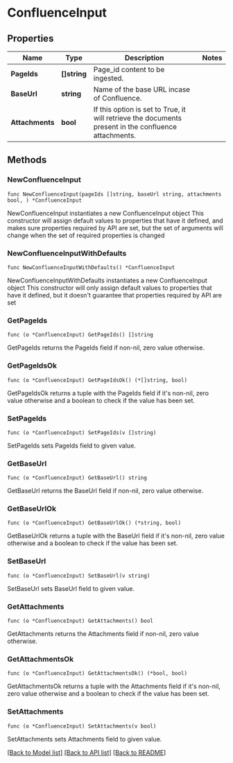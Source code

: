 # ConfluenceInput

## Properties

Name | Type | Description | Notes
------------ | ------------- | ------------- | -------------
**PageIds** | **[]string** | Page_id content to be ingested. | 
**BaseUrl** | **string** | Name of the base URL incase of Confluence. | 
**Attachments** | **bool** | If this option is set to True, it will retrieve the documents present in the confluence attachments. | 

## Methods

### NewConfluenceInput

`func NewConfluenceInput(pageIds []string, baseUrl string, attachments bool, ) *ConfluenceInput`

NewConfluenceInput instantiates a new ConfluenceInput object
This constructor will assign default values to properties that have it defined,
and makes sure properties required by API are set, but the set of arguments
will change when the set of required properties is changed

### NewConfluenceInputWithDefaults

`func NewConfluenceInputWithDefaults() *ConfluenceInput`

NewConfluenceInputWithDefaults instantiates a new ConfluenceInput object
This constructor will only assign default values to properties that have it defined,
but it doesn't guarantee that properties required by API are set

### GetPageIds

`func (o *ConfluenceInput) GetPageIds() []string`

GetPageIds returns the PageIds field if non-nil, zero value otherwise.

### GetPageIdsOk

`func (o *ConfluenceInput) GetPageIdsOk() (*[]string, bool)`

GetPageIdsOk returns a tuple with the PageIds field if it's non-nil, zero value otherwise
and a boolean to check if the value has been set.

### SetPageIds

`func (o *ConfluenceInput) SetPageIds(v []string)`

SetPageIds sets PageIds field to given value.


### GetBaseUrl

`func (o *ConfluenceInput) GetBaseUrl() string`

GetBaseUrl returns the BaseUrl field if non-nil, zero value otherwise.

### GetBaseUrlOk

`func (o *ConfluenceInput) GetBaseUrlOk() (*string, bool)`

GetBaseUrlOk returns a tuple with the BaseUrl field if it's non-nil, zero value otherwise
and a boolean to check if the value has been set.

### SetBaseUrl

`func (o *ConfluenceInput) SetBaseUrl(v string)`

SetBaseUrl sets BaseUrl field to given value.


### GetAttachments

`func (o *ConfluenceInput) GetAttachments() bool`

GetAttachments returns the Attachments field if non-nil, zero value otherwise.

### GetAttachmentsOk

`func (o *ConfluenceInput) GetAttachmentsOk() (*bool, bool)`

GetAttachmentsOk returns a tuple with the Attachments field if it's non-nil, zero value otherwise
and a boolean to check if the value has been set.

### SetAttachments

`func (o *ConfluenceInput) SetAttachments(v bool)`

SetAttachments sets Attachments field to given value.



[[Back to Model list]](../README.md#documentation-for-models) [[Back to API list]](../README.md#documentation-for-api-endpoints) [[Back to README]](../README.md)


